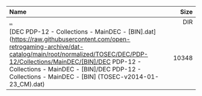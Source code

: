 |Name|Size|
|:---|---:|
|[..](../index.html)|DIR|
|[DEC PDP-12 - Collections - MainDEC - [BIN].dat](https://raw.githubusercontent.com/open-retrogaming-archive/dat-catalog/main/root/normalized/TOSEC/DEC/PDP-12/Collections/MainDEC/[BIN]/DEC PDP-12 - Collections - MainDEC - [BIN]/DEC PDP-12 - Collections - MainDEC - [BIN] (TOSEC-v2014-01-23_CM).dat)|10348|
